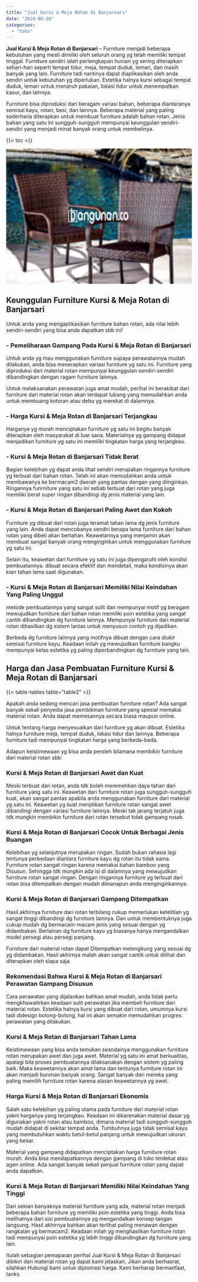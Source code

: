 ```yaml
---
title: "Jual Kursi & Meja Rotan di Banjarsari"
date: "2024-08-10"
categories: 
  - "toko"
---
```


**Jual Kursi & Meja Rotan di Banjarsari** – Furniture menjadi beberapa kebutuhan yang mesti dimiliki oleh seluruh orang yg telah memiliki tempat tinggal. Furniture sendiri ialah perlengkapan hunian yg sering diterapkan sehari-hari seperti tempat tidur, meja, tempat duduk, lemari, dan masih banyak yang lain. Furniture tadi nantinya dapat diaplikasikan oleh anda sendiri untuk kebutuhan yg diperlukan. Estetika halnya kursi sebagai tempat duduk, lemari untuk menaruh pakaian, lokasi tidur untuk menempatkan kasur, dan lainnya.

Furniture bisa diproduksi dari beragam variasi bahan, beberapa diantaranya semisal kayu, rotan, besi, dan lainnya. Beberapa material yang paling sederhana diterapkan untuk membuat furniture adalah bahan rotan. Jenis bahan yang satu ini sungguh-sungguh mempunyai keunggulan sendiri-sendiri yang menjadi minat banyak orang untuk membelinya.

{{< toc >}}

![Jual Kursi & Meja Rotan di Banjarsari](/images/kursi-meja-rotan-murah43.png)

## Keunggulan Furniture Kursi & Meja Rotan di Banjarsari

Untuk anda yang mengaplikasikan furniture bahan rotan, ada nilai lebih sendiri-sendiri yang bisa anda dapatkan sbb ini!

### \- Pemeliharaan Gampang Pada Kursi & Meja Rotan di Banjarsari

Untuk anda yg mau menggunakan furniture supaya perawatannya mudah dilakukan, anda bisa menerapkan variasi furniture yg satu ini. Furniture yang diproduksi dari material rotan mempunyai keunggulan sendiri-sendiri dibandingkan dengan ragam furniture lainnya.

Untuk melaksanakan perawatan juga amat mudah, perihal ini berakibat dari furniture dari material rotan akan terdapat lubang yang memudahkan anda untuk membuang kotoran atau debu yg merekat di dalamnya.

### \- Harga Kursi & Meja Rotan di Banjarsari Terjangkau

Harganya yg murah menciptakan furniture yg satu ini begitu banyak diterapkan oleh masyarakat di luar sana. Materialnya yg gampang didapat menjadikan furniture yg satu ini memiliki tingkatan harga yang terjangkau.

### \- Kursi & Meja Rotan di Banjarsari Tidak Berat

Bagian kelebihan yg dapat anda lihat sendiri merupakan ringannya furniture yg terbuat dari bahan rotan. Telah ini akan memudahkan anda untuk membawanya ke bermacam2 daerah yang pantas dengan yang diinginkan. Ringannya funrniture yang satu ini sebab terbuat dari rotan yang juga memiliki berat super ringan dibandingi dg jenis material yang lain.

### \- Kursi & Meja Rotan di Banjarsari Paling Awet dan Kokoh

Furniture yg dibuat dari rotan juga teramat tahan lama dg jenis furniture yang lain. Anda dapat mencobanya sendiri berapa lama furniture dari bahan rotan yang dibeli akan bertahan. Keawetannya yang menjamin akan membuat sangat banyak orang menginginkan untuk menggunakan furniture yg satu ini.

Selain itu, keawetan dari furniture yg satu ini juga dipengaruhi oleh kondisi pembuatannya. dibuat secara efektif dan mendetail, maka kondisinya akan kian tahan lama saat digunakan.

### \- Kursi & Meja Rotan di Banjarsari Memiliki Nilai Keindahan Yang Paling Unggul

metode pembuatannya yang sangat sulit dan mempunyai motif yg beragam mewujudkan furniture dari bahan rotan memiliki poin estetika yang sangat cantik dibandingkan dg furniture lainnya. Mempunyai furniture dari material rotan dihasilkan dg sistem lantas untuk menyusun contoh yg dijadikan.

Berbeda dg furniture lainnya yang motifnya dibuat dengan cara diukir semisal furniture kayu. Keadaan inilah yg mewujudkan furniture bangku mempunyai kelas estetika yg paling diperbandingkan dg furniture yang lain.

## Harga dan Jasa Pembuatan Furniture Kursi & Meja Rotan di Banjarsari

{{< table-tables table="table2" >}}

Apakah anda sedang mencari jasa pembuatan furniture rotan? Ada sangat banyak sekali penyedia jasa pembikinan furniture yang spesial memakai material rotan. Anda dapat memesannya secara biasa maupun online.

Untuk tentang harga menyesuaikan dari furniture yg akan dibuat. Estetika halnya furniture meja, tempat duduk, lokasi tidur dan lainnya. Beberapa furniture tadi mempunyai tingkatan harga yang berbeda-beda.

Adapun keistimewaan yg bisa anda peroleh bilamana membikin furniture dari material rotan sbb:

### Kursi & Meja Rotan di Banjarsari Awet dan Kuat

Meski terbuat dari rotan, anda tdk boleh meremehkan daya tahan dari furniture yang satu ini. Keawetan dari furniture rotan juga sungguh-sungguh kuat, akan sangat pantas apabila anda menggunakan furniture dari material yg satu ini. Keawetan yg kuat menjdikan furniture rotan sangat awet dibandingi dengan variasi furniture lainnya. Meski tak jarang terjatuh juga tdk mungkin membikin furniture dari rotan tersebut tidak gampang rusak.

### Kursi & Meja Rotan di Banjarsari Cocok Untuk Berbagai Jenis Ruangan

Kelebihan yg selanjutnya merupakan ringan. Sudah bukan rahasia lagi tentunya perbedaan diantara furniture kayu dg rotan itu tidak sama. Furniture rotan sangat ringan karena memakai bahan bamboo yang Disusun. Sehingga tdk mungkin ada isi di dalamnya yang mewujudkan furniture rotan sangat ringan. Dengan ringannya furniture yg terbuat dari rotan bisa ditempatkan dengan mudah dimanapun anda menginginkannya.

### Kursi & Meja Rotan di Banjarsari Gampang Ditempatkan

Hasil akhirnya furniture dari rotan terbilang cukup memerlukan ketelitian yg sangat tinggi dibandingi dg furniture lainnya. Dan untuk membentuknya juga cukup mudah dg bermacam-macam jenis yang sesuai dengan yg didambakan. Berlainan dg furniture kayu yg biasanya hanya mengandalkan model persegi atau persegi panjang.

Furniture dari material rotan dapat Ditempatkan melengkung yang sesuai dg yg didambakan. Hasil akhirnya malah akan sangat cantik untuk dilihat dan diterapkan oleh siapa saja.

### Rekomendasi Bahwa Kursi & Meja Rotan di Banjarsari Perawatan Gampang Disusun

Cara perawatan yang dijalankan bahkan amat mudah, anda tidak perlu mengkhawatirkan keadaan sulit perawatan jika membeli furniture dari material rotan. Estetika halnya kursi yang dibuat dari rotan, umumnya kursi tadi didesign bolong-bolong, hal ini akan semakin memudahkan progres perawatan yang dilakukan.

### Kursi & Meja Rotan di Banjarsari Tahan Lama

Keistimewaan yang bisa anda temukan seandainya menggunakan furniture rotan merupakan awet dan juga awet. Material yg satu ini amat berkualitas, apalagi bila proses pembuatannya dilaksanakan dengan sistem yg paling baik. Maka keawetannya akan amat lama dan tentunya furniture rotan ini akan menjadi buronan banyak orang. Sangat banyak dari mereka yang paling memilih furniture rotan karena alasan keawetannya yg awet.

### Harga Kursi & Meja Rotan di Banjarsari Ekonomis

Salah satu kelebihan yg paling utama pada furniture dari material rotan yakni harganya yang terjangkau. Keadaan ini dikarenakan material dasar yg digunakan yakni rotan atau bamboo, dimana material tadi sungguh-sungguh mudah didapat di sekitar tempat anda. Tumbuhnya juga tidak semisal kayu yang membutuhkan waktu betul-betul panjang untuk mewujudkan ukuran yang besar.

Material yang gampang didapatkan menciptakan harga furniture rotan murah. Anda bisa mendapatkannya dengan gampang di toko terdekat atau agen online. Ada sangat banyak sekali penjual furniture rotan yang dapat anda dapatkan.

### Kursi & Meja Rotan di Banjarsari Memiliki Nilai Keindahan Yang Tinggi

Dari sekian banyaknya material furniture yang ada, material rotan menjadi beberapa bahan furniture yg memiliki poin estetika yang tinggi. Anda bisa melihatnya dari sisi pembuatannya yg mengandalkan konsep tangan langsung. Hasil akhirnya bahkan akan terlihat paling menawan dengan rangkaian yg bermacam2. Keadaan inilah yg menghasilkan furniture rotan tadi mempunyai poin estetika yg lebih tinggi dibandingkan dg furniture yang lain.

Itulah sebagian pemaparan perihal Jual Kursi & Meja Rotan di Banjarsari dibikin dari material rotan yg dapat kami jelaskan, Jikan anda berhasrat, silahkan Hubungi kami untuk diplomasi harga. Kami berharap bermanfaat, tanks.
